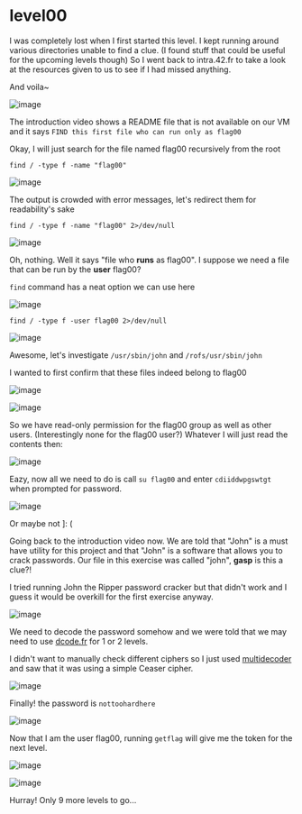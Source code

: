# level00 
I was completely lost when I first started this level. I kept running around various directories unable to find a clue. (I found stuff that could be useful for the upcoming levels though)
So I went back to intra.42.fr to take a look at the resources given to us to see if I had missed anything. 

And voila~

![image](https://github.com/user-attachments/assets/8152c79d-f72f-4776-b6f5-ae5d77eb0d67)

The introduction video shows a README file that is not available on our VM and it says `FIND this first file who can run only as flag00`

Okay, I will just search for the file named flag00 recursively from the root

`find / -type f -name "flag00"`

![image](https://github.com/user-attachments/assets/044aaaef-ce03-49e4-b331-09a0e827c0c9)

The output is crowded with error messages, let's redirect them for readability's sake

`find / -type f -name "flag00" 2>/dev/null`

![image](https://github.com/user-attachments/assets/09ee68cc-294f-4861-910f-9ed13fc2662f)

Oh, nothing. Well it says "file who **runs** as flag00". I suppose we need a file that can be run by the **user** flag00?

`find` command has a neat option we can use here

![image](https://github.com/user-attachments/assets/4f444f11-e435-4728-991e-5fc817fc128d)

`find / -type f -user flag00 2>/dev/null`

![image](https://github.com/user-attachments/assets/2fadc692-45a5-4b0c-a267-d071bbfe003a)

Awesome, let's investigate `/usr/sbin/john` and `/rofs/usr/sbin/john`

I wanted to first confirm that these files indeed belong to flag00

![image](https://github.com/user-attachments/assets/0517cb34-33b5-4e36-8861-ff464142bb89)

![image](https://github.com/user-attachments/assets/4fb903c2-f6b0-4ca1-b80b-1b5d1fe50564)

So we have read-only permission for the flag00 group as well as other users. (Interestingly none for the flag00 user?) Whatever I will just read the contents then:

![image](https://github.com/user-attachments/assets/8d16bd44-2572-4dc5-972e-60e90a684c61)

Eazy, now all we need to do is call `su flag00` and enter `cdiiddwpgswtgt` when prompted for password.

![image](https://github.com/user-attachments/assets/677ac3dd-4a80-40d1-b8f6-6cc19c5392cb)

Or maybe not ]: (

Going back to the introduction video now. We are told that "John" is a must have utility for this project and that "John" is a software that allows you to crack passwords. Our file in this exercise was called "john", **gasp** is this a clue?!

I tried running John the Ripper password cracker but that didn't work and I guess it would be overkill for the first exercise anyway.

![image](https://github.com/user-attachments/assets/d535b814-ef6c-467c-8a44-caf1e7f8cd88)

We need to decode the password somehow and we were told that we may need to use [dcode.fr](https://www.dcode.fr/) for 1 or 2 levels. 

I didn't want to manually check different ciphers so I just used [multidecoder](https://www.cachesleuth.com/multidecoder/) and saw that it was using a simple Ceaser cipher.

![image](https://github.com/user-attachments/assets/162c68b7-2357-4a46-89d9-64037c502bb1)

Finally! the password is `nottoohardhere`

![image](https://github.com/user-attachments/assets/bcd772cf-2df4-4d7e-985e-667e4fa79de0)

Now that I am the user flag00, running `getflag` will give me the token for the next level.

![image](https://github.com/user-attachments/assets/a66a44ce-3da3-48f6-a883-241956235701)

![image](https://github.com/user-attachments/assets/7df05f9e-ec01-4917-9e7a-07b7b5c113c8)

Hurray! Only 9 more levels to go...
